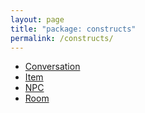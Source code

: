 ```yaml
---
layout: page
title: "package: constructs"
permalink: /constructs/
---
```


- [Conversation](/constructs/conversation.html)
- [Item](/constructs/item.html)
- [NPC](/constructs/npc.html)
- [Room](/constructs/room.html)
